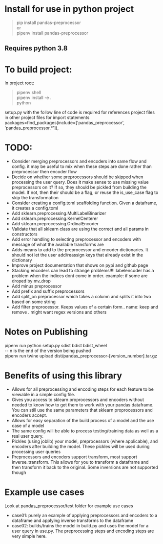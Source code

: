 # Install for use in python project

> pip install pandas-preprocessor  
> or  
> pipenv install pandas-preprocessor

## Requires python 3.8

# To build project:

In project root:

> pipenv shell  
> pipenv install -e .  
> python <filename>

setup.py with the follow line of code is required for references project files in other project files for import statements  
packages=find_packages(include=['pandas_preprocessor', 'pandas_preprocessor.*']),

# TODO:

- Consider merging preprocessors and encoders into same flow and config. it may be useful to mix when these steps are done rather than preprocessor then encoder flow
- Decide on whether some preprocessors should be skipped when processing the user query. Does it make sense to use missing value preprocessors on it? If so, they should be pickled from building the model. If not, then their should be a flag, or reuse the is_use_case flag to skip the transformation
- Consider creating a config.toml scaffolding function. Given a dataframe, it creates a config.toml
- Add sklearn.preprocessing.MultiLabelBinarizer
- Add sklearn.preprocessing.KernelCenterer
- Add sklearn.preprocessing.OrdinalEncoder
- Validate that all sklearn class are using the correct and all params in constructors
- Add error handling to selecting preprocessor and encoders with message of what the available transforms are
- Adds means to add to the preprocessor and encoder dictionaries. It should not let the user add/reassign keys that already exist in the dictionary
- Improve project documentation that shows on pypi and github page
- Stacking encoders can lead to strange problems!!!! labelencoder has a problem when the indices dont come in order. example: if some are droped by mv_drop
- Add minus preprocessor
- Add prefix and suffix preprocessors
- Add split_on preprocessor which takes a column and splits it into two based on some string
- Add filter preprocessor. Keeps values of a certain form.. name: keep and remove . might want regex versions and others

# Notes on Publishing

pipenv run python setup.py sdist bdist bdist_wheel  
-- n is the end of the version being pushed  
pipenv run twine upload dist/pandas_preprocessor-[version_number].tar.gz

# Benefits of using this library

- Allows for all preprocessing and encoding steps for each feature to be viewable in a simple config file.
- Gives you access to sklearn proprocessors and encoders without needed to know how to get them to work with your pandas dataframe. You can still use the same parameters that sklearn proprocessors and encoders accept.
- Allows for easy separation of the build process of a model and the use case of a model
- The same config will be able to process testing/training data as well as a real user query.
- Pickles (using joblib) your model, preprocessors (where applicable), and encoders after building the model. These pickles will be used during processing user queries
- Preprocessors and encoders support transform, most support inverse_transform. This allows for you to transform a dataframe and then transform it back to the original. Some inversions are not supported though

# Example use cases

Look at pandas_preprocessor/test folder for example use cases

- case01: purely an example of applying preprocessors and encoders to a dataframe and applying inverse transforms to the dataframe
- case02: builds/trains the model in build.py and uses the model for a user query in use.py. The preprocessing steps and encoding steps are very simple here.

